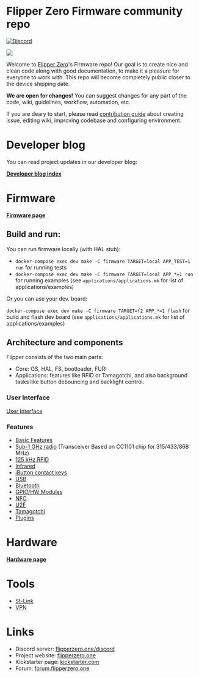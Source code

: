 # Flipper Zero Firmware community repo

[![Discord](https://img.shields.io/discord/740930220399525928.svg?label=&logo=discord&logoColor=ffffff&color=7389D8&labelColor=6A7EC2)](http://flipperzero.one/discord)

![](https://github.com/Flipper-Zero/flipperzero-firmware-community/raw/master/wiki_static/firmware-wiki-header.gif)

Welcome to [Flipper Zero](https://flipperzero.one/zero)'s Firmware repo! Our goal is to create nice and clean code along with good documentation, to make it a pleasure for everyone to work with. This repo will become completely public closer to the device shipping date. 

**We are open for changes!** You can suggest changes for any part of the code, wiki, guidelines, workflow, automation, etc.

If you are deary to start, please read [contribution guide](https://github.com/Flipper-Zero/flipperzero-firmware-community/wiki/Contributing) about creating issue, editing wiki, improving codebase and configuring environment.

# Developer blog

You can read project updates in our developer blog:

**[Developer blog index](https://github.com/Flipper-Zero/flipperzero-firmware-community/wiki/Developer-blog)**

# Firmware

**[Firmware page](https://github.com/Flipper-Zero/flipperzero-firmware-community/wiki/Firmware)**

## Build and run:

You can run firmware locally (with HAL stub):

* `docker-compose exec dev make -C firmware TARGET=local APP_TEST=1 run` for running tests
* `docker-compose exec dev make -C firmware TARGET=local APP_*=1 run` for running examples (see `applications/applications.mk` for list of applications/examples)

Or you can use your dev. board:

`docker-compose exec dev make -C firmware TARGET=f2 APP_*=1 flash` for build and flash dev board (see `applications/applications.mk` for list of applications/examples)

## Architecture and components

Flipper consists of the two main parts:

* Core: OS, HAL, FS, bootloader, FURI
* Applications: features like RFID or Tamagotchi, and also background tasks like button debouncing and backlight control.

### User Interface

[User Interface](https://github.com/Flipper-Zero/flipperzero-firmware-community/wiki/UI)

### Features

* [Basic Features](https://github.com/Flipper-Zero/flipperzero-firmware-community/wiki/Basic-features)
* [Sub-1 GHz radio](https://github.com/Flipper-Zero/flipperzero-firmware-community/wiki/Sub-1-GHz-radio) (Transceiver Based on CC1101 chip for 315/433/868 MHz)
* [125 kHz RFID](https://github.com/Flipper-Zero/flipperzero-firmware-community/wiki/125-kHz-RFID)
* [Infrared](https://github.com/Flipper-Zero/flipperzero-firmware-community/wiki/Infrared)
* [iButton contact keys](https://github.com/Flipper-Zero/flipperzero-firmware-community/wiki/iButton)
* [USB](https://github.com/Flipper-Zero/flipperzero-firmware-community/wiki/USB)
* [Bluetooth](https://github.com/Flipper-Zero/flipperzero-firmware-community/wiki/Bluetooth)
* [GPIO/HW Modules](https://github.com/Flipper-Zero/flipperzero-firmware-community/wiki/GPIO)
* [NFC](https://github.com/Flipper-Zero/flipperzero-firmware-community/wiki/NFC)
* [U2F](https://github.com/Flipper-Zero/flipperzero-firmware-community/wiki/U2F)
* [Tamagotchi](https://github.com/Flipper-Zero/flipperzero-firmware-community/wiki/Tamagotchi)
* [Plugins](https://github.com/Flipper-Zero/flipperzero-firmware-community/wiki/Plugins)

# Hardware

**[Hardware page](https://github.com/Flipper-Zero/flipperzero-firmware-community/wiki/Hardware)**

# Tools

* [St-Link](https://github.com/Flipper-Zero/flipperzero-firmware-community/wiki/ST-Link)
* [VPN](https://github.com/Flipper-Zero/flipperzero-firmware-community/wiki/VPN)

# Links

* Discord server: [flipperzero.one/discord](https://flipperzero.one/discord)
* Project website: [flipperzero.one](https://flipperzero.one)
* Kickstarter page: [kickstarter.com](https://www.kickstarter.com/projects/flipper-devices/flipper-zero-tamagochi-for-hackers)
* Forum: [forum.flipperzero.one](https://forum.flipperzero.one/)
